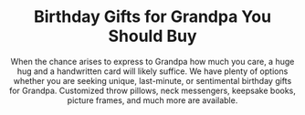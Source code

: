 ---
layout: post
title: Birthday Gifts for Grandpa You Should Buy
subtitle: When the chance arises to express to Grandpa how much you care, a huge hug and a handwritten card will likely suffice. We have plenty of options whether you are seeking unique, last-minute, or sentimental birthday gifts for Grandpa. Customized throw pillows, neck messengers, keepsake books, picture frames, and much more are available.
header-img: "img/post/2023/09/copied/medium_birthday_gifts_for_grandpa_83b5d6b110.png"
header-style: text
permalink: "/birthday-gifts-grandpa/"
catalog: true
tags:
  - Recipients 
  - Men
---    